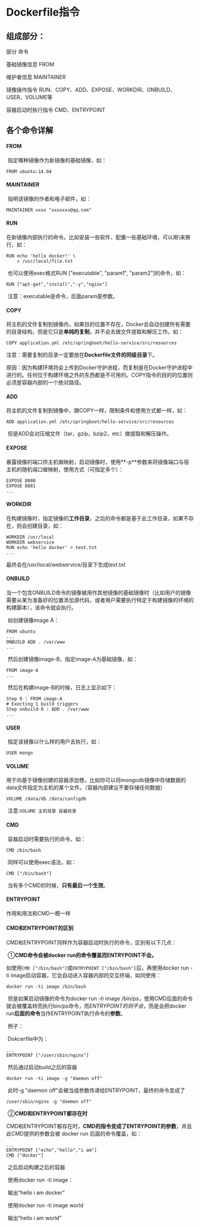 # Dockerfile指令

## 组成部分：

部分				命令

基础镜像信息		  FROM

维护者信息	             MAINTAINER

镜像操作指令	         RUN、COPY、ADD、EXPOSE、WORKDIR、ONBUILD、USER、VOLUME等

容器启动时执行指令      CMD、ENTRYPOINT

## 各个命令详解

#### FROM

​	指定哪种镜像作为新镜像的基础镜像，如：

```shell
FROM ubuntu:14.04
```

#### MAINTAINER

​	指明该镜像的作者和电子邮件，如：

```shell
MAINTAINER xxxx "xxxxxxx@qq.com"
```

#### RUN

​	在新镜像内部执行的命令。比如安装一些软件、配置一些基础环境，可以用\来换行，如：

```shell
RUN echo 'hello docker!' \
    > /usr/local/file.txt
```

​	也可以使用exec格式RUN ["executable", "param1", "param2"]的命令，如：

```shell
RUN ["apt-get","install","-y","nginx"]
```

​	注意：executable是命令，后面param是参数。

#### COPY

​	将主机的文件复制到镜像内，如果目的位置不存在，Docker会自动创建所有需要的目录结构，但是它只是**单纯的复制**，并不会去做文件提取和解压工作。如：

```shell
COPY application.yml /etc/springboot/hello-service/src/resources
```

​	注意：需要复制的目录一定要放在**Dockerfile文件的同级目录**下。

原因：因为构建环境将会上传到Docker守护进程，而复制是在Docker守护进程中进行的。任何位于构建环境之外的东西都是不可用的。COPY指令的目的的位置则必须是容器内部的一个绝对路径。

#### ADD

​	将主机的文件复制到镜像中，跟COPY一样，限制条件和使用方式都一样，如：

```shell
ADD application.yml /etc/springboot/hello-service/src/resources
```

​	但是ADD会对压缩文件（tar，gzip，bzip2，etc）做提取和解压操作。

#### EXPOSE

​	暴露镜像的端口供主机做映射，启动镜像时，使用**-p**参数来将镜像端口与宿主机的随机端口做映射，使用方式（可指定多个）：

```shell
EXPOSE 8080 
EXPOSE 8081
...
```

#### WORKDIR

​	在构建镜像时，指定镜像的**工作目录**，之后的命令都是基于此工作目录，如果不存在，则会创建目录，如：

```shell
WORKDIR /usr/local
WORKDIR webservice
RUN echo 'hello docker' > text.txt
...
```

最终会在/usr/local/webservice/目录下生成text.txt

#### ONBUILD

​	当一个包含ONBUILD命令的镜像被用作其他镜像的基础镜像时（比如用户的镜像需要从某为准备好的位置添加源代码，或者用户需要执行特定于构建镜像的环境的构建脚本），该命令就会执行。

​	如创建镜像image A：

```shell
FROM ubuntu
...
ONBUILD ADD . /var/www
...
```

​	然后创建镜像image-B，指定image-A为基础镜像，如：

```shell
FROM image-A
...
```

​	然后在构建image-B的时候，日志上显示如下：

```shell
Step 0 : FROM image-A
# Execting 1 build triggers
Step onbuild-0 : ADD . /var/www
...
```

#### USER

​	指定该镜像以什么样的用户去执行，如：

```she;;
USER mongo
```

#### VOLUME

​	用于向基于镜像创建的容器添加卷。比如你可以将mongodb镜像中存储数据的data文件指定为主机的某个文件。（容器内部建议不要存储任何数据）

```shell
VOLUME /data/db /data/configdb
```

​	注意:`VOLUME 主机目录 容器目录`

#### CMD

​	容器启动时需要执行的命令，如：

```shell
CMD /bin/bash
```

​	同样可以使用exec语法，如：

```shell
CMD ["/bin/bash"]
```

​	当有多个CMD的时候，**只有最后一个生效**。

#### ENTRYPOINT

作用和用法和CMD一模一样

#### CMD和ENTRYPOINT的区别

CMD和ENTRYPOINT同样作为容器启动时执行的命令，区别有以下几点：

​	①**CMD命令会被docker run的命令覆盖而ENTRYPOINT不会。**

​	如使用`CMD ["/bin/bash"]`或`ENTRYPOINT ["/bin/bash"]`后，再使用docker run -ti image启动容器，它会自动进入容器内部的交互终端，如同使用：

```shell
docker run -ti image /bin/bash
```

​	但是如果启动镜像的命令为docker run -ti image /bin/ps，使用CMD后面的命令就会被覆盖转而执行bin/ps命令，而*ENTRYPOINT的则不会*，而是会把docker run**后面的命令**当作ENTRYPOINT执行命令的**参数**。

​	例子：

​	Dokcerfile中为：

```shell
...
ENTRYPOINT ["/user/sbin/nginx"]
```

​	然后通过启动build之后的容器

```shell
docker run -ti image -g "daemon off"
```

​	此时-g "daemon off"会被当成参数传递给ENTRYPOINT，最终的命令变成了

```shell
/user/sbin/nginx -g "daemon off"
```

​	②**CMD和ENTRYPOINT都存在时**

​	CMD和ENTRYPOINT都存在时，**CMD的指令变成了ENTRYPOINT的参数**，并且此CMD提供的参数会被 docker run 后面的命令覆盖，如：

```shell
...
ENTRYPOINT ["echo","hello","i am"]
CMD ["docker"]
```

​	之后启动构建之后的容器

​	使用docker run -ti image：

​		输出“hello i am docker”

​	使用docker run -ti image world

​		输出“hello i am world”
